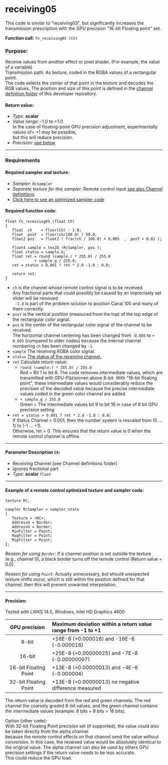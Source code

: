 # receiving05

This code is similar to "receiving03", but significantly increases the transmission prescription with the GPU precision "16-bit Floating point" set.

**Function call:** `fn_receiving05 (Ch)`  

### Purpose:  
Receive values from another effect or pixel shader. (For example, the value of a variable)  
Transmission path: As texture, coded in the RGBA values of a rectangular point.  
The code selects the center of that point in the texture and decodes the RGB values.
The position and size of this point is defined in the [channel definition folder](../Channel_definitions/Channel_assignment.md) of this developer repository.

#### Return value:
   - *Type:* **scalar**
   - *Value range*: -1.0 to +1.0  
     In the case of floating-point GPU precision adjustment, experimentally values of> +1 may be possible,  
     but this will reduce precision.
   - *Precision:* [see below](#precision)

---

### Requirements

#### Required sampler and texture:
   - *Sampler:* `RcSampler`
   - *Separate texture for this sampler:*  Remote control input [see also Channel definitions](../Channel_definitions/README.md)
   - [Click here to see an optimized sampler code](#example-of-a-remote-control-optimized-texture-and-sampler-code)

#### Required function code:
```Code
float fn_receiving05 (float Ch)
{
   float  ch    = floor(Ch) - 1.0;
   float  posY  = floor(ch/100.0) / 50.0;
   float2 pos   = float2 ( frac(ch / 100.0) + 0.005  ,  posY + 0.01 );
  
   float4 sample = tex2D (RcSampler, pos );
   float status = sample.b;
   float ret = round (sample.r * 255.0) / 255.0
             + sample.g / 255.0;
   ret = status > 0.001 ? ret * 2.0 -1.0 : 0.0;

   return ret;
}
```
* `ch` is the channel whose remote control signal is to be received.  
     Any fractional parts that could possibly be caused by an imprecisely set slider will be removed.  
     ` -1.0` is part of the problem solution to position Canal 100 and many of them correctly.
* `posY` is the vertical position (measured from the top) of the top edge of the rectangular color signal.  
* `pos` is the center of the rectangular color signal of the channel to be received.  
        The horizontal channel centering has been changed from `-0.005` to `+ 0.005` (compared to older codes) 
        because the internal channel numbering `ch` has been changed by `-1`.
* `sample` The receiving RGBA color signal.  
* `status` [The status of the receiving channel.](../Channel_definitions/Channel_assignment.md#blue-color-channel-status-messages)
* `ret` Calculate return value:
   * `round (sample.r * 255.0) / 255.0`  
      Red = Bit 1 to bit 8.
      The code removes intermediate values, which are transmitted with GPU-Päzisionen above 8-bit. 
      With "16-bit floating point", these intermediate values would considerably reduce the precision of the decoded value 
      because the precise intermediate values coded in the green color channel are added.
   *  `+ sample.g / 255.0`  
   Green = The intermediate values bit 9 to bit 16 in case of 8 bit GPU precision setting
* `ret = status > 0.001 ? ret * 2.0 -1.0 : 0.0;`  
   If Status Channel > 0.001, then the number system is rescaled from (0 ... 1) to (-1 ... +1).  
   Otherwise, ret = 0. This ensures that the return value is 0 when the remote control channel is offline.   


---

#### Parameter Description `Ch`:
  - Receiving Channel (see Channel definitions folder)
  - Ignores fractional part
  - *Type*: **scalar** `float`  
  
---
  
  
#### Example of a remote control optimized texture and sampler code:

```` Code
texture RC;

sampler RcSampler = sampler_state
{
   Texture = <RC>;
   AddressU = Border;
   AddressU = Border;
   MinFilter = Point;
   MagFilter = Point;
   MipFilter = Point;
};
````
*Reason for using `Border`:* If a channel position is set outside the texture (e.g., channel 0), a black border turns off the remote control (Return value = 0.0).

*Reason for using `Point`:*  Actually unnecessary, but should unexpected texture shifts occur, which is still within the position defined for that channel, then this will prevent unwanted interpolation.

  
---
  
  
#### Precision:
Tested with LWKS 14.5, Windows, Intel HD Graphics 4600

| GPU precision          | Maximum deviation within a return value range from -1 to +1  |
| :--------------------: | :----------------------------------------------------------- |
|8-bit                   |    +16E-6  (+0.000016)       and -16E-6   (-0.000016)        |
|16-bit                  |    +25E-8  (+0.00000025)     and  -7E-8   (-0.00000007)      |
|16-bit Floating Point   |    +13E-8  (+0.00000013)     and  -4E-6   (-0.000004)        |
|32-bit Floating Point   |    +13E-8  (+0.00000013)     no negative difference measured |

The return value is decoded from the red and green channels.
The red channel the coarsely graded 8-bit values, and the green channel contains the intermediate values (example: 8 bits + 8 bits = 16 bits).  

Option (other code):  
With 32-bit Floating Point precision set (if supported), the value could also be taken directly from the alpha channel  
because the remote control effects on that channel send the value without conversion. 
In this case, the received value would be absolutely identical to the original value.
The alpha channel can also be used by others GPU precision settings if the return value needs to be less accurate.  
This could reduce the GPU load.
